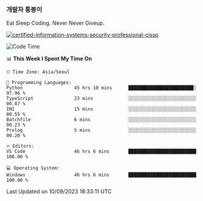 ### 개발자 통붕이
Eat Sleep Coding.
Never Never Giveup.

[![certified-information-systems-security-professional-cissp](https://user-images.githubusercontent.com/44606727/157613689-acd84ec6-5f8f-4e79-89d9-a8d51f033634.png)](https://www.credly.com/badges/f394a010-85a0-450b-9136-8043af01d71c/public_url)

<!--START_SECTION:waka-->
![Code Time](http://img.shields.io/badge/Code%20Time-1%2C869%20hrs%2015%20mins-blue)

📊 **This Week I Spent My Time On** 

```text
🕑︎ Time Zone: Asia/Seoul

💬 Programming Languages: 
Python                   45 hrs 10 mins      ████████████████████████░   97.96 % 
TypeScript               23 mins             ░░░░░░░░░░░░░░░░░░░░░░░░░   00.87 % 
INI                      15 mins             ░░░░░░░░░░░░░░░░░░░░░░░░░   00.55 % 
Batchfile                6 mins              ░░░░░░░░░░░░░░░░░░░░░░░░░   00.23 % 
Prolog                   5 mins              ░░░░░░░░░░░░░░░░░░░░░░░░░   00.20 % 

🔥 Editors: 
VS Code                  46 hrs 6 mins       █████████████████████████   100.00 % 

💻 Operating System: 
Windows                  46 hrs 6 mins       █████████████████████████   100.00 % 
```


 Last Updated on 10/09/2023 18:33:11 UTC
<!--END_SECTION:waka-->
